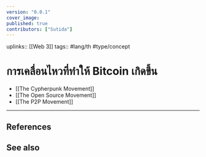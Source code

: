 ```yaml
---
version: "0.0.1"
cover_image:
published: true
contributors: ["Sutida"]
---
```

uplinks:: [[Web 3]]
tags:: #lang/th #type/concept 

# การเคลื่อนไหวที่ทำให้ Bitcoin เกิดขึ้น
- [[The Cypherpunk Movement]]
- [[The Open Source Movement]]
- [[The P2P Movement]]
---
## References

## See also